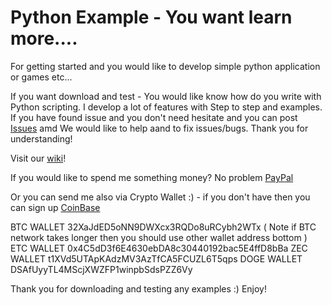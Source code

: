 # Python Example - You want learn more....
For getting started and you would like to develop simple python application or games etc...

If you want download and test - You would like know how do you write with Python scripting. I develop a lot of features with Step to step and examples. If you have found issue and you don't need hesitate and you can post [Issues](https://github.com/DeafMan1983/PythonExamples/issues) amd We would like to help aand to fix issues/bugs. Thank you for understanding!

Visit our [wiki](https://github.com/DeafMan1983/PythonExamples/wiki)!

If you would like to spend me something money? No problem 
[PayPal](https://www.paypal.com/pools/c/8HJpPAIlnF.)

Or you can send me also via Crypto Wallet :) - if you don't have then you can sign up [CoinBase](https://www.coinbase.com/join/eckerv_d)

BTC WALLET 32XaJdED5oNN9DWXcx3RQDo8uRCybh2WTx ( Note if BTC network takes longer then you should use other wallet address bottom )
ETC WALLET 0x4C5dD3f6E4630ebDA8c30440192bac5E4ffD8bBa
ZEC WALLET t1XVd5UTApKAdzMV3AzTfCA5FCUZL6T5qps
DOGE WALLET DSAfUyyTL4MScjXWZFP1winpbSdsPZZ6Vy

Thank you for downloading and testing any examples :) Enjoy!
